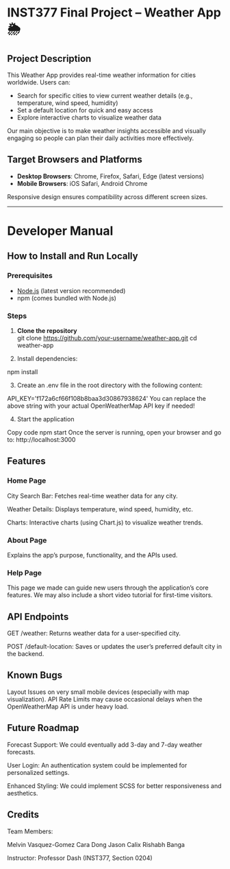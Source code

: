# INST377 Final Project – Weather App 🌦️

## Project Description
This Weather App provides real-time weather information for cities worldwide. Users can:
- Search for specific cities to view current weather details (e.g., temperature, wind speed, humidity)
- Set a default location for quick and easy access
- Explore interactive charts to visualize weather data

Our main objective is to make weather insights accessible and visually engaging so people can plan their daily activities more effectively.

## Target Browsers and Platforms
- **Desktop Browsers**: Chrome, Firefox, Safari, Edge (latest versions)  
- **Mobile Browsers**: iOS Safari, Android Chrome  

Responsive design ensures compatibility across different screen sizes.

---

# Developer Manual

## How to Install and Run Locally

### Prerequisites
- [Node.js](https://nodejs.org/) (latest version recommended)
- npm (comes bundled with Node.js)

### Steps
1. **Clone the repository**  
   git clone https://github.com/your-username/weather-app.git
   cd weather-app

2. Install dependencies:

npm install

3. Create an .env file in the root directory with the following content:

API_KEY='f172a6cf66f108b8baa3d30867938624'
You can replace the above string with your actual OpenWeatherMap API key if needed!

4. Start the application


Copy code
npm start
Once the server is running, open your browser and go to: http://localhost:3000

## Features
### Home Page

City Search Bar: Fetches real-time weather data for any city.

Weather Details: Displays temperature, wind speed, humidity, etc.

Charts: Interactive charts (using Chart.js) to visualize weather trends.

### About Page

Explains the app’s purpose, functionality, and the APIs used.

### Help Page

This page we made can guide new users through the application’s core features.
We may also include a short video tutorial for first-time visitors.

## API Endpoints
GET /weather:
Returns weather data for a user-specified city.

POST /default-location:
Saves or updates the user’s preferred default city in the backend.


## Known Bugs
Layout Issues on very small mobile devices (especially with map visualization).
API Rate Limits may cause occasional delays when the OpenWeatherMap API is under heavy load.

## Future Roadmap
Forecast Support: We could eventually add 3-day and 7-day weather forecasts.

User Login: An authentication system could be implemented for personalized settings.

Enhanced Styling: We could implement SCSS for better responsiveness and aesthetics.


## Credits
Team Members:

Melvin Vasquez-Gomez
Cara Dong
Jason Calix
Rishabh Banga

Instructor: Professor Dash (INST377, Section 0204)
